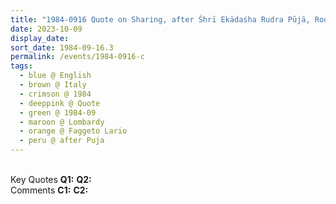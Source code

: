 ```yaml
---
title: "1984-0916 Quote on Sharing, after Śhrī Ekādaśha Rudra Pūjā, Room, Hotel, Faggeto Lario (7 kms NE of Como),  Lombardy, Italy from the book The Divine Mother by Duilio Cartocci, Page 180"
date: 2023-10-09
display_date: 
sort_date: 1984-09-16.3
permalink: /events/1984-0916-c
tags:
  - blue @ English
  - brown @ Italy
  - crimson @ 1984
  - deeppink @ Quote
  - green @ 1984-09
  - maroon @ Lombardy
  - orange @ Faggeto Lario
  - peru @ after Puja
---
```


<br>

<wave-list>
  <list-title color="DarkSeaGreen" width="55">Key Quotes</list-title>
  <list-item color="BlanchedAlmond" width="280"><b>Q1:</b> <i></i></list-item>
  <list-item color="Lavender" width="280"><b>Q2:</b> <i></i></list-item>
</wave-list>

<br>

<wave-list>
  <list-title color="DarkSeaGreen" width="55">Comments</list-title>
  <list-item color="BlanchedAlmond" width="280"><b>C1:</b> <i></i></list-item>
  <list-item color="Lavender" width="280"><b>C2:</b> <i></i></list-item>
</wave-list>
